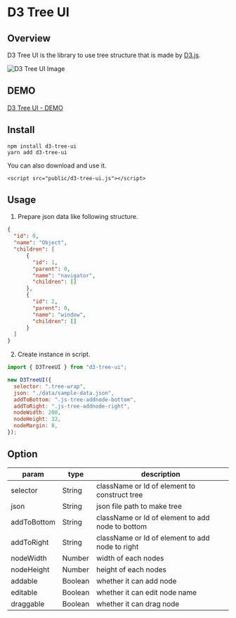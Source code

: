# D3 Tree UI

## Overview

D3 Tree UI is the library to use tree structure that is made by [D3.js](https://d3js.org/).

<img src="https://github.com/masaki-ohsumi/d3-tree-ui/blob/develop/.doc/d3-tree-ui-image.png" alt="D3 Tree UI Image">

## DEMO

[D3 Tree UI - DEMO](https://d3-tree-ui.web.app/)

## Install

```
npm install d3-tree-ui
yarn add d3-tree-ui
```

You can also download and use it.

```
<script src="public/d3-tree-ui.js"></script>
```

## Usage

1. Prepare json data like following structure.

```json:sample-data.json
{
  "id": 0,
  "name": "Object",
  "children": [
      {
        "id": 1,
        "parent": 0,
        "name": "navigator",
        "children": []
      },
      {
        "id": 2,
        "parent": 0,
        "name": "window",
        "children": []
      }
  ]
}
```

2. Create instance in script.

```js:sample.js
import { D3TreeUI } from "d3-tree-ui";

new D3TreeUI({
  selector: ".tree-wrap",
  json: "./data/sample-data.json",
  addToBottom: ".js-tree-addnode-bottom",
  addToRight: ".js-tree-addnode-right",
  nodeWidth: 200,
  nodeHeight: 32,
  nodeMargin: 8,
});
```

## Option

| param       | type    | description                                      |
| ----------- | ------- | ------------------------------------------------ |
| selector    | String  | className or Id of element to construct tree     |
| json        | String  | json file path to make tree                      |
| addToBottom | String  | className or Id of element to add node to bottom |
| addToRight  | String  | className or Id of element to add node to right  |
| nodeWidth   | Number  | width of each nodes                              |
| nodeHeight  | Number  | height of each nodes                             |
| addable     | Boolean | whether it can add node                          |
| editable    | Boolean | whether it can edit node name                    |
| draggable   | Boolean | whether it can drag node                         |
